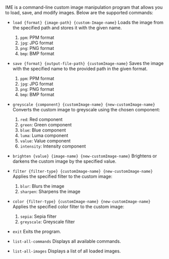 IME is a command-line custom image manipulation program that allows you to load, save, and modify images. Below are the supported commands:

- `load {format} {image-path} {custom-Image-name}`
  Loads the image from the specified path and stores it with the given name.
    1. `ppm`: PPM format
    2. `jpg`: JPG format
    3. `png`: PNG format
    4. `bmp`: BMP format
- `save {format} {output-file-path} {customImage-name}`
  Saves the image with the specified name to the provided path in the given format.
    1. `ppm`: PPM format
    2. `jpg`: JPG format
    3. `png`: PNG format
    4. `bmp`: BMP format
- `greyscale {component} {customImage-name} {new-customImage-name}`
  Converts the custom image to greyscale using the chosen component:
    1. `red`: Red component
    2. `green`: Green component
    3. `blue`: Blue component
    4. `luma`: Luma component
    5. `value`: Value component
    6. `intensity`: Intensity component

- `brighten {value} {image-name} {new-customImage-name}`
  Brightens or darkens the custom image by the specified value.

- `filter {filter-type} {customImage-name} {new-customImage-name}`
  Applies the specified filter to the custom image:
    1. `blur`: Blurs the image
    2. `sharpen`: Sharpens the image

- `color {filter-type} {customImage-name} {new-customImage-name}`
  Applies the specified color filter to the custom image:
    1. `sepia`: Sepia filter
    2. `greyscale`: Greyscale filter

- `exit`
  Exits the program.

- `list-all-commands`
  Displays all available commands.

- `list-all-images`
  Displays a list of all loaded images.